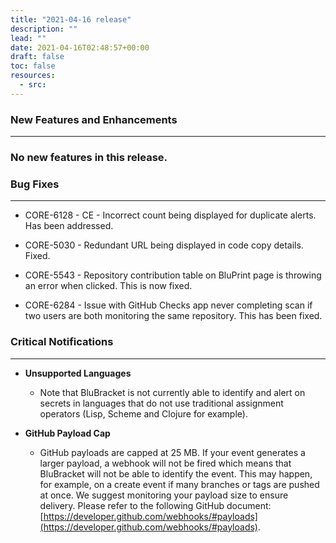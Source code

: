 ```yaml
---
title: "2021-04-16 release"
description: ""
lead: ""
date: 2021-04-16T02:48:57+00:00
draft: false
toc: false
resources:
  - src:
---
```


### New Features and Enhancements
---------------------------------

### No new features in this release.

### Bug Fixes
-------------

* CORE-6128 - CE - Incorrect count being displayed for duplicate alerts. Has been addressed.

* CORE-5030 - Redundant URL being displayed in code copy details. Fixed.

* CORE-5543 - Repository contribution table on BluPrint page is throwing an error when clicked. This is now fixed.

* CORE-6284 - Issue with GitHub Checks app never completing scan if two users are both monitoring the same repository. This has been fixed.

### Critical Notifications
--------------------------

* **Unsupported Languages**

  * Note that BluBracket is not currently able to identify and alert on secrets in languages that do not use traditional assignment operators (Lisp, Scheme and Clojure for example).

* **GitHub Payload Cap**

  * GitHub payloads are capped at 25 MB. If your event generates a larger payload, a webhook will not be fired which means that BluBracket will not be able to identify the event. This may happen, for example, on a create event if many branches or tags are pushed at once. We suggest monitoring your payload size to ensure delivery. Please refer to the following GitHub document: [https://developer.github.com/webhooks/#payloads](https://developer.github.com/webhooks/#payloads).
